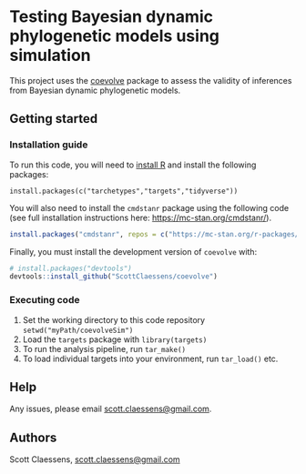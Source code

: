# Testing Bayesian dynamic phylogenetic models using simulation

This project uses the [coevolve](https://github.com/ScottClaessens/coevolve)
package to assess the validity of inferences from Bayesian dynamic phylogenetic
models.

## Getting started

### Installation guide

To run this code, you will need to [install R](https://www.r-project.org/) and
install the following packages:

```
install.packages(c("tarchetypes","targets","tidyverse"))
```

You will also need to install the `cmdstanr` package using the following code
(see full installation instructions here: <https://mc-stan.org/cmdstanr/>).

``` r
install.packages("cmdstanr", repos = c("https://mc-stan.org/r-packages/", getOption("repos")))
```

Finally, you must install the development version of `coevolve` with:

``` r
# install.packages("devtools")
devtools::install_github("ScottClaessens/coevolve")
```

### Executing code

1. Set the working directory to this code repository `setwd("myPath/coevolveSim")`
2. Load the `targets` package with `library(targets)`
3. To run the analysis pipeline, run `tar_make()`
4. To load individual targets into your environment, run `tar_load()` etc.

## Help

Any issues, please email scott.claessens@gmail.com.

## Authors

Scott Claessens, scott.claessens@gmail.com
